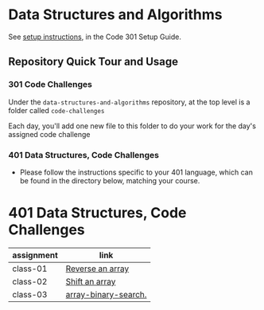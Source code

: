 # Data Structures and Algorithms

See [setup instructions](https://codefellows.github.io/setup-guide/code-301/3-code-challenges), in the Code 301 Setup Guide.

## Repository Quick Tour and Usage

### 301 Code Challenges

Under the `data-structures-and-algorithms` repository, at the top level is a folder called `code-challenges`

Each day, you'll add one new file to this folder to do your work for the day's assigned code challenge

### 401 Data Structures, Code Challenges

- Please follow the instructions specific to your 401 language, which can be found in the directory below, matching your course.



# 401 Data Structures, Code Challenges

| assignment     | link                                                               | 
| --------       | ----------                                                         | 
| class-01       | [Reverse an array](https://github.com/dana-younis/data-structures-and-algorithms/blob/master/code-challenges/arrayReverse/README.md)                                        |
| class-02        | [Shift an array](https://github.com/dana-younis/data-structures-and-algorithms/blob/master/code-challenges/arrayReverse/README.md)                                               |
| class-03        | [array-binary-search.](https://github.com/dana-younis/data-structures-and-algorithms/blob/master/code-challenges/arrayReverse/README.md)                                        |